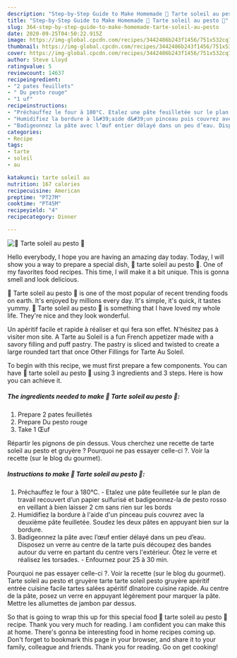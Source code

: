 ```yaml
---
description: "Step-by-Step Guide to Make Homemade 🍕 Tarte soleil au pesto 🍕"
title: "Step-by-Step Guide to Make Homemade 🍕 Tarte soleil au pesto 🍕"
slug: 364-step-by-step-guide-to-make-homemade-tarte-soleil-au-pesto
date: 2020-09-25T04:50:22.915Z
image: https://img-global.cpcdn.com/recipes/3442486b243f1456/751x532cq70/🍕-tarte-soleil-au-pesto-🍕-photo-principale-de-la-recette.jpg
thumbnail: https://img-global.cpcdn.com/recipes/3442486b243f1456/751x532cq70/🍕-tarte-soleil-au-pesto-🍕-photo-principale-de-la-recette.jpg
cover: https://img-global.cpcdn.com/recipes/3442486b243f1456/751x532cq70/🍕-tarte-soleil-au-pesto-🍕-photo-principale-de-la-recette.jpg
author: Steve Lloyd
ratingvalue: 5
reviewcount: 14637
recipeingredient:
- "2 pates feuillets"
- " Du pesto rouge"
- "1 uf"
recipeinstructions:
- "Préchauffez le four à 180°C. Etalez une pâte feuilletée sur le plan de travail recouvert d’un papier sulfurisé et badigeonnez-la de pesto rosso en veillant à bien laisser 2 cm sans rien sur les bords"
- "Humidifiez la bordure à l&#39;aide d&#39;un pinceau puis couvrez avec la deuxième pâte feuilletée. Soudez les deux pâtes en appuyant bien sur la bordure."
- "Badigeonnez la pâte avec l’œuf entier délayé dans un peu d’eau. Disposez un verre au centre de la tarte puis découpez des bandes autour du verre en partant du centre vers l&#39;extérieur. Ôtez le verre et réalisez les torsades.  Enfournez pour 25 à 30 min."
categories:
- Recipe
tags:
- tarte
- soleil
- au

katakunci: tarte soleil au 
nutrition: 167 calories
recipecuisine: American
preptime: "PT27M"
cooktime: "PT45M"
recipeyield: "4"
recipecategory: Dinner

---
```



![🍕 Tarte soleil au pesto 🍕](https://img-global.cpcdn.com/recipes/3442486b243f1456/751x532cq70/🍕-tarte-soleil-au-pesto-🍕-photo-principale-de-la-recette.jpg)

Hello everybody, I hope you are having an amazing day today. Today, I will show you a way to prepare a special dish, 🍕 tarte soleil au pesto 🍕. One of my favorites food recipes. This time, I will make it a bit unique. This is gonna smell and look delicious.

🍕 Tarte soleil au pesto 🍕 is one of the most popular of recent trending foods on earth. It's enjoyed by millions every day. It's simple, it's quick, it tastes yummy. 🍕 Tarte soleil au pesto 🍕 is something that I have loved my whole life. They're nice and they look wonderful.

Un apéritif facile et rapide à réaliser et qui fera son effet. N&#39;hésitez pas à visiter mon site. A Tarte au Soleil is a fun French appetizer made with a savory filling and puff pastry. The pastry is sliced and twisted to create a large rounded tart that once Other Fillings for Tarte Au Soleil.


To begin with this recipe, we must first prepare a few components. You can have 🍕 tarte soleil au pesto 🍕 using 3 ingredients and 3 steps. Here is how you can achieve it.

<!--inarticleads1-->

##### The ingredients needed to make 🍕 Tarte soleil au pesto 🍕:

1. Prepare 2 pates feuilletés
1. Prepare  Du pesto rouge
1. Take 1 Œuf


Répartir les pignons de pin dessus. Vous cherchez une recette de tarte soleil au pesto et gruyère ? Pourquoi ne pas essayer celle-ci ?. Voir la recette (sur le blog du gourmet). 

<!--inarticleads2-->

##### Instructions to make 🍕 Tarte soleil au pesto 🍕:

1. Préchauffez le four à 180°C. - Etalez une pâte feuilletée sur le plan de travail recouvert d’un papier sulfurisé et badigeonnez-la de pesto rosso en veillant à bien laisser 2 cm sans rien sur les bords
1. Humidifiez la bordure à l&#39;aide d&#39;un pinceau puis couvrez avec la deuxième pâte feuilletée. Soudez les deux pâtes en appuyant bien sur la bordure.
1. Badigeonnez la pâte avec l’œuf entier délayé dans un peu d’eau. Disposez un verre au centre de la tarte puis découpez des bandes autour du verre en partant du centre vers l&#39;extérieur. Ôtez le verre et réalisez les torsades.  - Enfournez pour 25 à 30 min.


Pourquoi ne pas essayer celle-ci ?. Voir la recette (sur le blog du gourmet). Tarte soleil au pesto et gruyère tarte tarte soleil pesto gruyère apéritif entrée cuisine facile tartes salées apéritif dînatoire cuisine rapide. Au centre de la pâte, posez un verre en appuyant légèrement pour marquer la pâte. Mettre les allumettes de jambon par dessus. 

So that is going to wrap this up for this special food 🍕 tarte soleil au pesto 🍕 recipe. Thank you very much for reading. I am confident you can make this at home. There's gonna be interesting food in home recipes coming up. Don't forget to bookmark this page in your browser, and share it to your family, colleague and friends. Thank you for reading. Go on get cooking!
